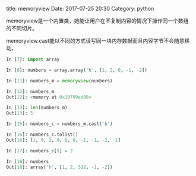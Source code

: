 title: memoryview
Date: 2017-07-25 20:30
Category: python

memoryview是一个内置类，她能让用户在不复制内容的情况下操作同一个数组的不同切片。

memoryview.cast能以不同的方式读写同一块内存数据而且内容字节不会随意移动。

```python
In [7]: import array

In [8]: numbers = array.array('h', [1, 2, 0, -1, -2])

In [11]: numbers_m = memoryview(numbers)

In [12]: numbers_m
Out[12]: <memory at 0x10709ad08>

In [13]: len(numbers_m)
Out[13]: 5

In [15]: numbers_c = numbers_m.cast('b')

In [16]: numbers_c.tolist()
Out[16]: [1, 0, 2, 0, 0, 0, -1, -1, -2, -1]

In [17]: numbers_c[5] = 2

In [18]: numbers
Out[18]: array('h', [1, 2, 512, -1, -2])
```


